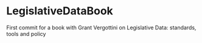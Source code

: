 LegislativeDataBook
===================

First commit for a book with Grant Vergottini on Legislative Data: standards, tools and policy
